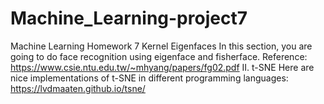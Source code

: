 # Machine_Learning-project7
Machine Learning Homework 7 Kernel Eigenfaces In this section, you are going to do face recognition using eigenface and fisherface. Reference: https://www.csie.ntu.edu.tw/~mhyang/papers/fg02.pdf II. t-SNE Here are nice implementations of t-SNE in different programming languages: https://lvdmaaten.github.io/tsne/
